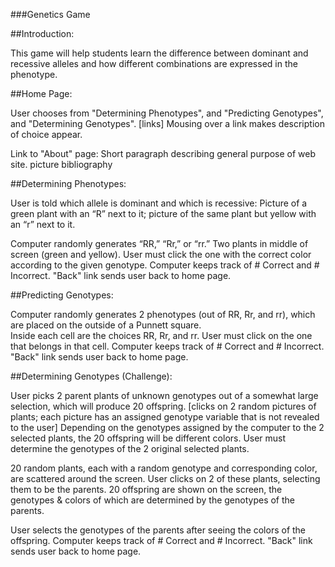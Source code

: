 ###Genetics Game


##Introduction:

This game will help students learn the difference between dominant and recessive alleles and how different combinations are expressed in the phenotype.


##Home Page:

User chooses from "Determining Phenotypes", and "Predicting Genotypes", and "Determining Genotypes". [links]  Mousing over a link makes description of choice appear.

Link to "About" page:
  Short paragraph describing general purpose of web site.
  picture bibliography


##Determining Phenotypes:

User is told which allele is dominant and which is recessive: Picture of a green plant with an “R” next to it; picture of the same plant but yellow with an “r” next to it.

Computer randomly generates “RR,” “Rr,” or “rr.”
Two plants in middle of screen (green and yellow).  User must click the one with the correct color according to the given genotype.
Computer keeps track of # Correct and # Incorrect.
"Back" link sends user back to home page.


##Predicting Genotypes:

Computer randomly generates 2 phenotypes (out of RR, Rr, and rr), which are placed on the outside of a Punnett square.  
Inside each cell are the choices RR, Rr, and rr.  User must click on the one that belongs in that cell.
Computer keeps track of # Correct and # Incorrect.
"Back" link sends user back to home page.


##Determining Genotypes (Challenge):

User picks 2 parent plants of unknown genotypes out of a somewhat large selection, which will produce 20 offspring. [clicks on 2 random pictures of plants; each picture has an assigned genotype variable that is not revealed to the user]
Depending on the genotypes assigned by the computer to the 2 selected plants, the 20 offspring will be different colors.
User must determine the genotypes of the 2 original selected plants.

20 random plants, each with a random genotype and corresponding color, are scattered around the screen.
User clicks on 2 of these plants, selecting them to be the parents.
20 offspring are shown on the screen, the genotypes & colors of which are determined by the genotypes of the parents.

User selects the genotypes of the parents after seeing the colors of the offspring.
Computer keeps track of # Correct and # Incorrect.
"Back" link sends user back to home page.
